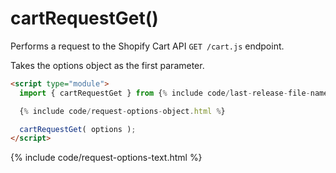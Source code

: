 # cartRequestGet() 

Performs a request to the Shopify Cart API `GET /cart.js` endpoint.

Takes the options object as the first parameter.

```html
<script type="module">
  import { cartRequestGet } from {% include code/last-release-file-name.html asset_url=true %}

  {% include code/request-options-object.html %}

  cartRequestGet( options );
</script>
```

{% include code/request-options-text.html %}